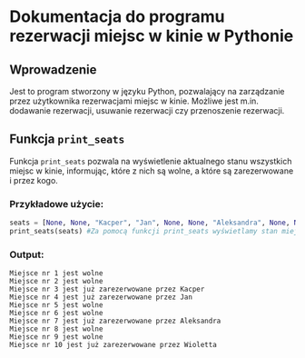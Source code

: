 # Dokumentacja do programu rezerwacji miejsc w kinie w Pythonie
## Wprowadzenie
Jest to program stworzony w języku Python, pozwalający na zarządzanie przez użytkownika rezerwacjami miejsc w kinie. Możliwe jest m.in. dodawanie rezerwacji, usuwanie rezerwacji czy przenoszenie rezerwacji.
## Funkcja `print_seats`
Funkcja `print_seats` pozwala na wyświetlenie aktualnego stanu wszystkich miejsc w kinie, informując, które z nich są wolne, a które są zarezerwowane i przez kogo.
### Przykładowe użycie:
```python
seats = [None, None, "Kacper", "Jan", None, None, "Aleksandra", None, None, "Wioletta"] #Przykładowa lista przechowująca stan miejsc w kinie
print_seats(seats) #Za pomocą funkcji print_seats wyświetlamy stan miejsc w kinie (dla wartości None dane miejsce jest wolne)
```
### Output:
```
Miejsce nr 1 jest wolne
Miejsce nr 2 jest wolne
Miejsce nr 3 jest już zarezerwowane przez Kacper
Miejsce nr 4 jest już zarezerwowane przez Jan
Miejsce nr 5 jest wolne
Miejsce nr 6 jest wolne
Miejsce nr 7 jest już zarezerwowane przez Aleksandra
Miejsce nr 8 jest wolne
Miejsce nr 9 jest wolne
Miejsce nr 10 jest już zarezerwowane przez Wioletta
```
